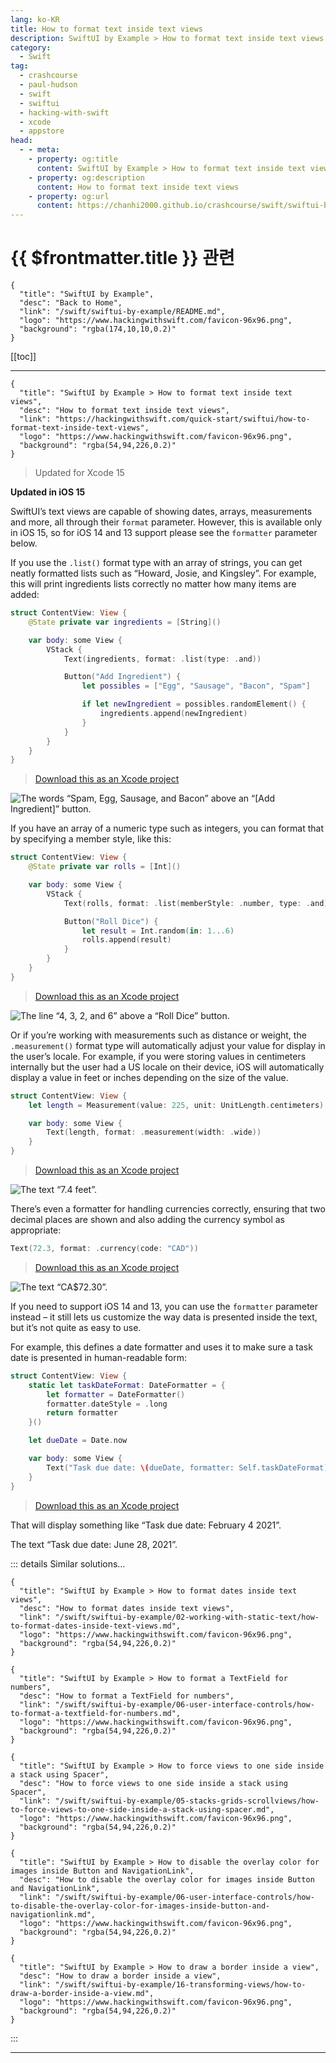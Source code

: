 ```yaml
---
lang: ko-KR
title: How to format text inside text views
description: SwiftUI by Example > How to format text inside text views
category:
  - Swift
tag: 
  - crashcourse
  - paul-hudson
  - swift
  - swiftui
  - hacking-with-swift
  - xcode
  - appstore
head:
  - - meta:
    - property: og:title
      content: SwiftUI by Example > How to format text inside text views
    - property: og:description
      content: How to format text inside text views
    - property: og:url
      content: https://chanhi2000.github.io/crashcourse/swift/swiftui-by-example/02-working-with-static-text/how-to-format-text-inside-text-views.html
---
```


# {{ $frontmatter.title }} 관련

```component VPCard
{
  "title": "SwiftUI by Example",
  "desc": "Back to Home",
  "link": "/swift/swiftui-by-example/README.md",
  "logo": "https://www.hackingwithswift.com/favicon-96x96.png",
  "background": "rgba(174,10,10,0.2)"
}
```

[[toc]]

---

```component VPCard
{
  "title": "SwiftUI by Example > How to format text inside text views",
  "desc": "How to format text inside text views",
  "link": "https://hackingwithswift.com/quick-start/swiftui/how-to-format-text-inside-text-views",
  "logo": "https://www.hackingwithswift.com/favicon-96x96.png",
  "background": "rgba(54,94,226,0.2)"
}
```

> Updated for Xcode 15

**Updated in iOS 15**

SwiftUI’s text views are capable of showing dates, arrays, measurements and more, all through their `format` parameter. However, this is available only in iOS 15, so for iOS 14 and 13 support please see the `formatter` parameter below.

If you use the `.list()` format type with an array of strings, you can get neatly formatted lists such as “Howard, Josie, and Kingsley”. For example, this will print ingredients lists correctly no matter how many items are added:

```swift
struct ContentView: View {
    @State private var ingredients = [String]()

    var body: some View {
        VStack {
            Text(ingredients, format: .list(type: .and))

            Button("Add Ingredient") {
                let possibles = ["Egg", "Sausage", "Bacon", "Spam"]

                if let newIngredient = possibles.randomElement() {
                    ingredients.append(newIngredient)
                }
            }
        }
    }
}
```

> [<FontIcon icon="fas fa-file-zipper"/>Download this as an Xcode project](https://www.hackingwithswift.com/files/projects/swiftui/how-to-format-text-inside-text-views-1.zip)

![The words “Spam, Egg, Sausage, and Bacon” above an “`[Add Ingredient]`” button.](https://www.hackingwithswift.com/img/books/quick-start/swiftui/how-to-format-text-inside-text-views-1~dark.png)

If you have an array of a numeric type such as integers, you can format that by specifying a member style, like this:

```swift
struct ContentView: View {
    @State private var rolls = [Int]()

    var body: some View {
        VStack {
            Text(rolls, format: .list(memberStyle: .number, type: .and))

            Button("Roll Dice") {
                let result = Int.random(in: 1...6)
                rolls.append(result)
            }
        }
    }
}
```

> [<FontIcon icon="fas fa-file-zipper"/>Download this as an Xcode project](https://www.hackingwithswift.com/files/projects/swiftui/how-to-format-text-inside-text-views-2.zip)

![The line “4, 3, 2, and 6” above a “Roll Dice” button.](https://www.hackingwithswift.com/img/books/quick-start/swiftui/how-to-format-text-inside-text-views-2~dark.png)

Or if you’re working with measurements such as distance or weight, the `.measurement()` format type will automatically adjust your value for display in the user’s locale. For example, if you were storing values in centimeters internally but the user had a US locale on their device, iOS will automatically display a value in feet or inches depending on the size of the value.

```swift
struct ContentView: View {
    let length = Measurement(value: 225, unit: UnitLength.centimeters)

    var body: some View {
        Text(length, format: .measurement(width: .wide))
    }
}
```

> [<FontIcon icon="fas fa-file-zipper"/>Download this as an Xcode project](https://www.hackingwithswift.com/files/projects/swiftui/how-to-format-text-inside-text-views-3.zip)

![The text “7.4 feet”.](https://www.hackingwithswift.com/img/books/quick-start/swiftui/how-to-format-text-inside-text-views-3~dark.png)

There’s even a formatter for handling currencies correctly, ensuring that two decimal places are shown and also adding the currency symbol as appropriate:

```swift
Text(72.3, format: .currency(code: "CAD"))
```

> [<FontIcon icon="fas fa-file-zipper"/>Download this as an Xcode project](https://www.hackingwithswift.com/files/projects/swiftui/how-to-format-text-inside-text-views-4.zip)

![The text “CA$72.30”.](https://www.hackingwithswift.com/img/books/quick-start/swiftui/how-to-format-text-inside-text-views-4~dark.png)

If you need to support iOS 14 and 13, you can use the `formatter` parameter instead – it still lets us customize the way data is presented inside the text, but it’s not quite as easy to use.

For example, this defines a date formatter and uses it to make sure a task date is presented in human-readable form:

```swift
struct ContentView: View {
    static let taskDateFormat: DateFormatter = {
        let formatter = DateFormatter()
        formatter.dateStyle = .long
        return formatter
    }()

    let dueDate = Date.now

    var body: some View {
        Text("Task due date: \(dueDate, formatter: Self.taskDateFormat)")
    }
}
```

> [<FontIcon icon="fas fa-file-zipper"/>Download this as an Xcode project](https://www.hackingwithswift.com/files/projects/swiftui/how-to-format-text-inside-text-views-5.zip)

That will display something like “Task due date: February 4 2021”.

The text “Task due date: June 28, 2021”.

::: details Similar solutions…

```component VPCard
{
  "title": "SwiftUI by Example > How to format dates inside text views",
  "desc": "How to format dates inside text views",
  "link": "/swift/swiftui-by-example/02-working-with-static-text/how-to-format-dates-inside-text-views.md",
  "logo": "https://www.hackingwithswift.com/favicon-96x96.png",
  "background": "rgba(54,94,226,0.2)"
}
```

```component VPCard
{
  "title": "SwiftUI by Example > How to format a TextField for numbers",
  "desc": "How to format a TextField for numbers",
  "link": "/swift/swiftui-by-example/06-user-interface-controls/how-to-format-a-textfield-for-numbers.md",
  "logo": "https://www.hackingwithswift.com/favicon-96x96.png",
  "background": "rgba(54,94,226,0.2)"
}
```

```component VPCard
{
  "title": "SwiftUI by Example > How to force views to one side inside a stack using Spacer",
  "desc": "How to force views to one side inside a stack using Spacer",
  "link": "/swift/swiftui-by-example/05-stacks-grids-scrollviews/how-to-force-views-to-one-side-inside-a-stack-using-spacer.md",
  "logo": "https://www.hackingwithswift.com/favicon-96x96.png",
  "background": "rgba(54,94,226,0.2)"
}
```

```component VPCard
{
  "title": "SwiftUI by Example > How to disable the overlay color for images inside Button and NavigationLink",
  "desc": "How to disable the overlay color for images inside Button and NavigationLink",
  "link": "/swift/swiftui-by-example/06-user-interface-controls/how-to-disable-the-overlay-color-for-images-inside-button-and-navigationlink.md",
  "logo": "https://www.hackingwithswift.com/favicon-96x96.png",
  "background": "rgba(54,94,226,0.2)"
}
```

```component VPCard
{
  "title": "SwiftUI by Example > How to draw a border inside a view",
  "desc": "How to draw a border inside a view",
  "link": "/swift/swiftui-by-example/16-transforming-views/how-to-draw-a-border-inside-a-view.md",
  "logo": "https://www.hackingwithswift.com/favicon-96x96.png",
  "background": "rgba(54,94,226,0.2)"
}
```

:::

---

<TagLinks />